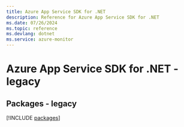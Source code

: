 ```yaml
---
title: Azure App Service SDK for .NET
description: Reference for Azure App Service SDK for .NET
ms.date: 07/26/2024
ms.topic: reference
ms.devlang: dotnet
ms.service: azure-monitor
---
```

# Azure App Service SDK for .NET - legacy
## Packages - legacy
[!INCLUDE [packages](app-service-index.md)]